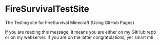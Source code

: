 # FireSurvivalTestSite
The Testing site for FireSurvival Minecraft (Using GitHub Pages)


If you are reading this message, it means you are either on my GitHub repo or on my webserver. If you are on the latter
congratulations, yer smart m8
